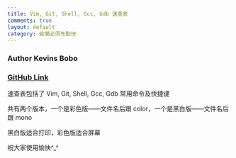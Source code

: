 ```yaml
---
title: Vim, Git, Shell, Gcc, Gdb 速查表
comments: true
layout: default
category: 偷懒必须先勤快
---
```


### Author Kevins Bobo

### [GitHub Link](https://github.com/KevinsBobo/cheat-sheet)

速查表包括了 Vim, Git, Shell, Gcc, Gdb 常用命令及快捷键

共有两个版本，一个是彩色版——文件名后跟 color，一个是黑白版——文件名后跟 mono

黑白版适合打印，彩色版适合屏幕

祝大家使用愉快^_^
